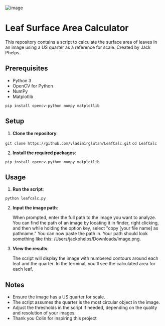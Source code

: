 ![image](https://github.com/vladimirglutan/LeafCalc/assets/88109086/33e2131e-3ab8-43ad-a172-796bdcc91750)
# Leaf Surface Area Calculator

This repository contains a script to calculate the surface area of leaves in an image using a US quarter as a reference for scale.
Created by Jack Phelps.

## Prerequisites

- Python 3
- OpenCV for Python
- NumPy
- Matplotlib

``
pip install opencv-python numpy matplotlib
``

## Setup

1. **Clone the repository**:

``
git clone https://github.com/vladimirglutan/LeafCalc.git
``
``
cd LeafCalc
``

2. **Install the required packages**:

``
pip install opencv-python numpy matplotlib
``

## Usage

1. **Run the script**:

``
python leafcalc.py
``

2. **Input the image path**:

   When prompted, enter the full path to the image you want to analyze. You can find the path of an image by locating it in finder, right clicking, and then while holding the option key, select "copy [your file name] as pathname." You can now paste the path in. Your path should look something like this: /Users/jackphelps/Downloads/image.png.
   
4. **View the results**:

   The script will display the image with numbered contours around each leaf and the quarter. In the terminal, you'll see the calculated area for each leaf.

## Notes

- Ensure the image has a US quarter for scale.
- The script assumes the quarter is the most circular object in the image.
- Adjust the thresholds in the script if needed, depending on the quality and resolution of your images.
- Thank you Colin for inspiring this project
